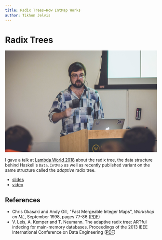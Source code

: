 ```yaml
---
title: Radix Trees—How IntMap Works
author: Tikhon Jelvis
---
```


<div class="content">

# Radix Trees

![A shot of me in action at Lambda World.][picture]

I gave a talk at [Lambda World 2018][lambda-world] about the radix tree, the data structure behind Haskell's `Data.IntMap` as well as recently published variant on the same structure called the *adaptive* radix tree.

  * [slides](slides.html)
  * [video]
  
  [video]: https://www.youtube.com/watch?v=0udjkEiCjog
  [lambda-world]: https://seattle.lambda.world
  [picture]: img/me-presenting-at-lambda-world.jpg

## References

  * Chris Okasaki and Andy Gill, "Fast Mergeable Integer Maps", *Workshop on ML*, September 1998, pages 77-86 ([PDF][okasaki])
  * V. Leis, A. Kemper and T. Neumann. The adaptive radix tree: ARTful indexing for main-memory databases. Proceedings of the 2013 IEEE International Conference on Data Engineering ([PDF][art])
  
  [okasaki]: https://www.westpoint.edu/eecs/SiteAssets/SitePages/Faculty%20Publication%20Documents/Okasaki/ml98maps.pdf
  [art]: https://db.in.tum.de/~leis/papers/ART.pdf

</div>
